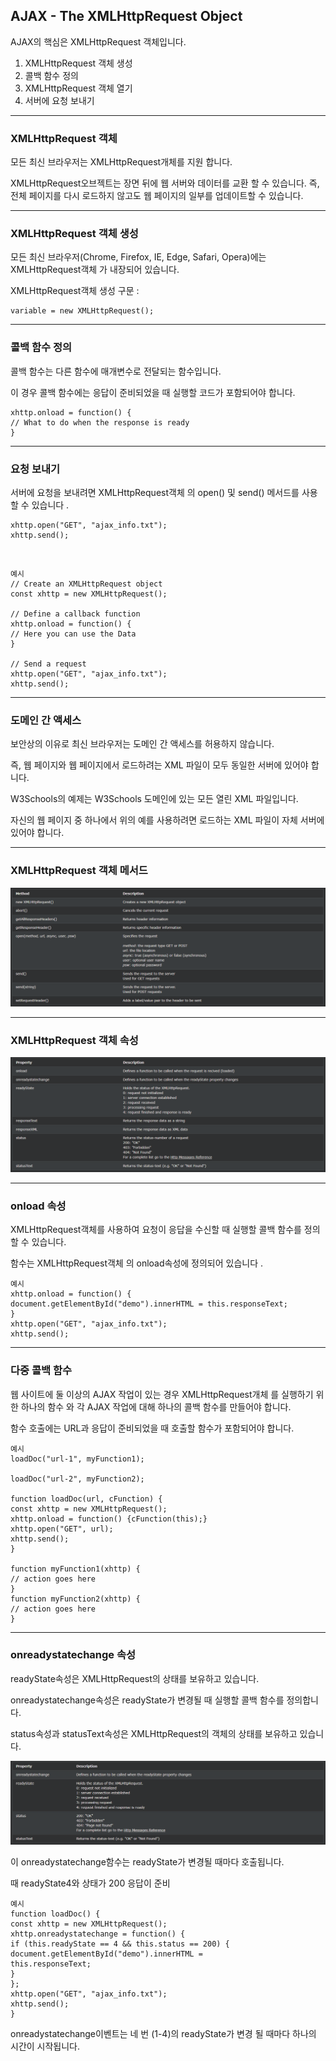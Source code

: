 ## AJAX - The XMLHttpRequest Object

AJAX의 핵심은 XMLHttpRequest 객체입니다.

1. XMLHttpRequest 객체 생성
2. 콜백 함수 정의
3. XMLHttpRequest 객체 열기
4. 서버에 요청 보내기

---

### XMLHttpRequest 객체

모든 최신 브라우저는 XMLHttpRequest개체를 지원 합니다.

XMLHttpRequest오브젝트는 장면 뒤에 웹 서버와 데이터를 교환 할 수 있습니다. 즉, 전체 페이지를 다시 로드하지 않고도 웹 페이지의 일부를 업데이트할 수 있습니다.

---

### XMLHttpRequest 객체 생성

모든 최신 브라우저(Chrome, Firefox, IE, Edge, Safari, Opera)에는 XMLHttpRequest객체 가 내장되어 있습니다.

XMLHttpRequest객체 생성 구문 :

    variable = new XMLHttpRequest();

---

### 콜백 함수 정의

콜백 함수는 다른 함수에 매개변수로 전달되는 함수입니다.

이 경우 콜백 함수에는 응답이 준비되었을 때 실행할 코드가 포함되어야 합니다.

    xhttp.onload = function() {
    // What to do when the response is ready
    }

---

### 요청 보내기

서버에 요청을 보내려면 XMLHttpRequest객체 의 open() 및 send() 메서드를 사용할 수 있습니다 .

    xhttp.open("GET", "ajax_info.txt");
    xhttp.send();

<br />

    예시
    // Create an XMLHttpRequest object
    const xhttp = new XMLHttpRequest();

    // Define a callback function
    xhttp.onload = function() {
    // Here you can use the Data
    }

    // Send a request
    xhttp.open("GET", "ajax_info.txt");
    xhttp.send();

---

### 도메인 간 액세스

보안상의 이유로 최신 브라우저는 도메인 간 액세스를 허용하지 않습니다.

즉, 웹 페이지와 웹 페이지에서 로드하려는 XML 파일이 모두 동일한 서버에 있어야 합니다.

W3Schools의 예제는 W3Schools 도메인에 있는 모든 열린 XML 파일입니다.

자신의 웹 페이지 중 하나에서 위의 예를 사용하려면 로드하는 XML 파일이 자체 서버에 있어야 합니다.

---

### XMLHttpRequest 객체 메서드

<img src='./img/XMLHttpRequest.png'>

---

### XMLHttpRequest 객체 속성

<img src='./img/XMLHttpRequest2.png'>

---

### onload 속성

XMLHttpRequest객체를 사용하여 요청이 응답을 수신할 때 실행할 콜백 함수를 정의할 수 있습니다.

함수는 XMLHttpRequest객체 의 onload속성에 정의되어 있습니다 .

    예시
    xhttp.onload = function() {
    document.getElementById("demo").innerHTML = this.responseText;
    }
    xhttp.open("GET", "ajax_info.txt");
    xhttp.send();

---

### 다중 콜백 함수

웹 사이트에 둘 이상의 AJAX 작업이 있는 경우 XMLHttpRequest개체 를 실행하기 위한 하나의 함수 와 각 AJAX 작업에 대해 하나의 콜백 함수를 만들어야 합니다.

함수 호출에는 URL과 응답이 준비되었을 때 호출할 함수가 포함되어야 합니다.

    예시
    loadDoc("url-1", myFunction1);

    loadDoc("url-2", myFunction2);

    function loadDoc(url, cFunction) {
    const xhttp = new XMLHttpRequest();
    xhttp.onload = function() {cFunction(this);}
    xhttp.open("GET", url);
    xhttp.send();
    }

    function myFunction1(xhttp) {
    // action goes here
    }
    function myFunction2(xhttp) {
    // action goes here
    }

---

### onreadystatechange 속성

readyState속성은 XMLHttpRequest의 상태를 보유하고 있습니다.

onreadystatechange속성은 readyState가 변경될 때 실행할 콜백 함수를 정의합니다.

status속성과 statusText속성은 XMLHttpRequest의 객체의 상태를 보유하고 있습니다.

<img src='./img/XMLHttpRequest3.png'>

이 onreadystatechange함수는 readyState가 변경될 때마다 호출됩니다.

때 readyState4와 상태가 200 응답이 준비

    예시
    function loadDoc() {
    const xhttp = new XMLHttpRequest();
    xhttp.onreadystatechange = function() {
    if (this.readyState == 4 && this.status == 200) {
    document.getElementById("demo").innerHTML =
    this.responseText;
    }
    };
    xhttp.open("GET", "ajax_info.txt");
    xhttp.send();
    }

onreadystatechange이벤트는 네 번 (1-4)의 readyState가 변경 될 때마다 하나의 시간이 시작됩니다.
